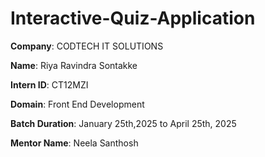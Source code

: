 # Interactive-Quiz-Application

**Company**: CODTECH IT SOLUTIONS

**Name**: Riya Ravindra Sontakke

**Intern ID**: CT12MZI

**Domain**: Front End Development

**Batch Duration**: January 25th,2025 to April 25th, 2025

**Mentor Name**: Neela Santhosh
